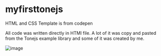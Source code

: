 # myfirsttonejs

HTML and CSS Template is from codepen

All code was written directly in HTMl file.
A lot of it was copy and pasted from the Tonejs example library and some of it was created by me.

![image](https://github.com/XINEXPORT/myfirsttonejs/assets/40744735/7a7973c6-886e-4c08-b972-3d6a52484a33)

